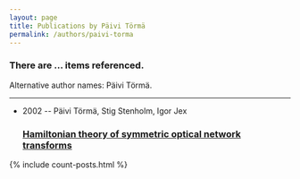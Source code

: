 ```yaml
---
layout: page
title: Publications by Päivi Törmä
permalink: /authors/paivi-torma
---
```


<h3 id="number-posts">There are ... items referenced.</h3>
<p id='info-authors'>Alternative author names: Päivi Törmä.</p>
<hr />
<ul class="post-list">
<li><span class='post-meta'>2002 -- Päivi Törmä, Stig Stenholm, Igor Jex</span><h3><a class='post-link' href="{{ site.baseurl }}/hamiltonian-theory-of-symmetric-optical-network-transforms">Hamiltonian theory of symmetric optical network transforms</a></h3></li>

</ul>
{% include count-posts.html %}
